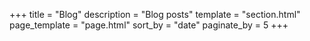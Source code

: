 +++
title = "Blog"
description = "Blog posts"
template = "section.html"
page_template = "page.html"
sort_by = "date" 
paginate_by = 5
+++
